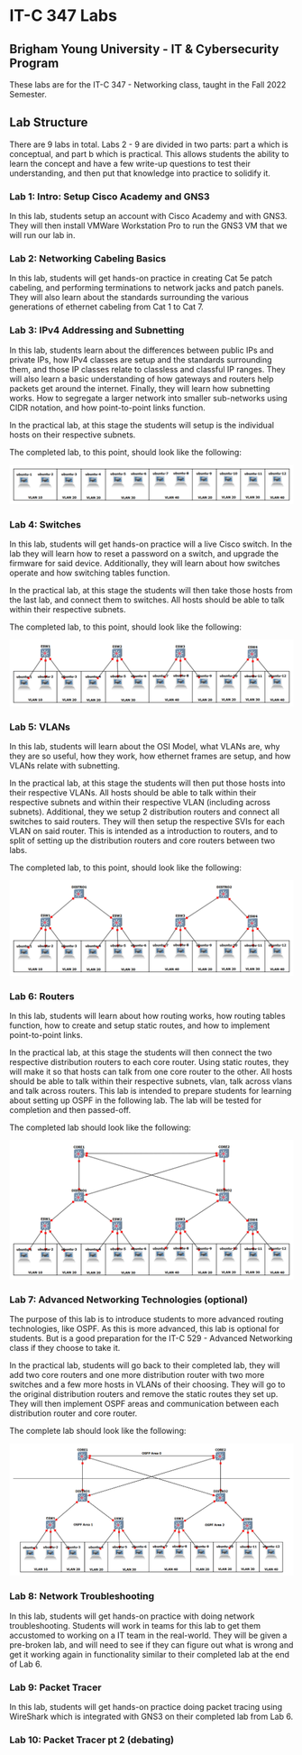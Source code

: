 # IT-C 347 Labs
## Brigham Young University - IT & Cybersecurity Program

These labs are for the IT-C 347 - Networking class, taught in the Fall 2022 Semester.

## Lab Structure

There are 9 labs in total. Labs 2 - 9 are divided in two parts: part a which is conceptual, and part b which is practical. This allows students the ability to learn the concept and have a few write-up questions to test their understanding, and then put that knowledge into practice to solidify it.

### Lab 1: Intro: Setup Cisco Academy and GNS3

In this lab, students setup an account with Cisco Academy and with GNS3. They will then install VMWare Workstation Pro to run the GNS3 VM that we will run our lab in.

### Lab 2: Networking Cabeling Basics

In this lab, students will get hands-on practice in creating Cat 5e patch cabeling, and performing terminations to network jacks and patch panels. They will also learn about the standards surrounding the various generations of ethernet cabeling from Cat 1 to Cat 7. 

### Lab 3: IPv4 Addressing and Subnetting

In this lab, students learn about the differences between public IPs and private IPs, how IPv4 classes are setup and the standards surrounding them, and those IP classes relate to classless and classful IP ranges. They will also learn a basic understanding of how gateways and routers help packets get around the internet. Finally, they will learn how subnetting works. How to segregate a larger network into smaller sub-networks using CIDR notation, and how point-to-point links function.

In the practical lab, at this stage the students will setup is the individual hosts on their respective subnets.

The completed lab, to this point, should look like the following:

![Completed Lab 3](/assets/images/gns3/Lab-3.png "Completed Lab 3")

### Lab 4: Switches

In this lab, students will get hands-on practice will a live Cisco switch. In the lab they will learn how to reset a password on a switch, and upgrade the firmware for said device. Additionally, they will learn about how switches operate and how switching tables function.

In the practical lab, at this stage the students will then take those hosts from the last lab, and connect them to switches. All hosts should be able to talk within their respective subnets.

The completed lab, to this point, should look like the following:

![Completed Lab 4](/assets/images/gns3/Lab-4.png "Completed Lab 4")
 
### Lab 5: VLANs

In this lab, students will learn about the OSI Model, what VLANs are, why they are so useful, how they work, how ethernet frames are setup, and how VLANs relate with subnetting.

In the practical lab, at this stage the students will then put those hosts into their respective VLANs. All hosts should be able to talk within their respective subnets and within their respective VLAN (including across subnets). Additional, they we setup 2 distribution routers and connect all switches to said routers. They will then setup the respective SVIs for each VLAN on said router. This is intended as a introduction to routers, and to split of setting up the distribution routers and core routers between two labs.

The completed lab, to this point, should look like the following:

![Completed Lab 5](/assets/images/gns3/Lab-5.png "Completed Lab 5")

### Lab 6: Routers

In this lab, students will learn about how routing works, how routing tables function, how to create and setup static routes, and how to implement point-to-point links.

In the practical lab, at this stage the students will then connect the two respective distribution routers to each core router. Using static routes, they will make it so that hosts can talk from one core router to the other. All hosts should be able to talk within their respective subnets, vlan, talk across vlans and talk across routers. This lab is intended to prepare students for learning about setting up OSPF in the following lab. The lab will be tested for completion and then passed-off.

The completed lab should look like the following:

![Completed Lab 6](/assets/images/gns3/Lab-6.png "Completed Lab 6")

### Lab 7: Advanced Networking Technologies (optional)

The purpose of this lab is to introduce students to more advanced routing technologies, like OSPF. As this is more advanced, this lab is optional for students. But is a good preparation for the IT-C 529 - Advanced Networking class if they choose to take it.

In the practical lab, students will go back to their completed lab, they will add two core routers and one more distribution router with two more switches and a few more hosts in VLANs of their choosing. They will go to the original distribution routers and remove the static routes they set up. They will then implement OSPF areas and communication between each distribution router and core router. 

The complete lab should look like the following: 

![Completed Lab 7](/assets/images/gns3/Lab-7.png "Completed Lab 7")

### Lab 8: Network Troubleshooting

In this lab, students will get hands-on practice with doing network troubleshooting. Students will work in teams for this lab to get them accustomed to working on a IT team in the real-world. They will be given a pre-broken lab, and will need to see if they can figure out what is wrong and get it working again in functionality similar to their completed lab at the end of Lab 6.

### Lab 9: Packet Tracer

In this lab, students will get hands-on practice doing packet tracing using WireShark which is integrated with GNS3 on their completed lab from Lab 6. 

### Lab 10: Packet Tracer pt 2 (debating)
